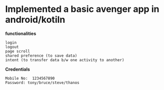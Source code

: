 # Implemented a basic avenger app in android/kotiln

**functionalities**
```
login
logout
page scroll
shared preference (to save data) 
intent (to transfer data b/w one activity to another)
```
**Credentials**
```
Mobile No:  1234567890
Password: tony/bruce/steve/thanos
```
